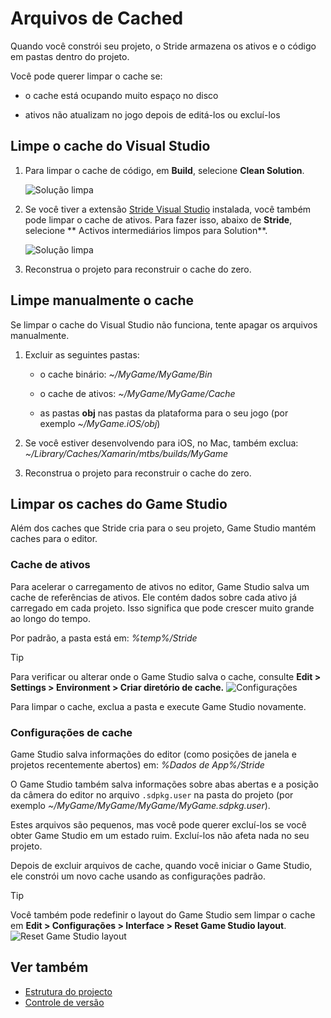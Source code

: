 # Arquivos de Cached

Quando você constrói seu projeto, o Stride armazena os ativos e o código em pastas dentro do projeto.

Você pode querer limpar o cache se:

* o cache está ocupando muito espaço no disco

* ativos não atualizam no jogo depois de editá-los ou excluí-los

## Limpe o cache do Visual Studio

1. Para limpar o cache de código, em **Build**, selecione **Clean Solution**.

   ![Solução limpa ](media/clean-solution.png)

2. Se você tiver a extensão [Stride Visual Studio](../get-started/visual-studio-extension.md) instalada, você também pode limpar o cache de ativos. Para fazer isso, abaixo de **Stride**, selecione ** Activos intermediários limpos para Solution**.

   ![Solução limpa ](media/clean-assets.png)

3. Reconstrua o projeto para reconstruir o cache do zero.

## Limpe manualmente o cache

Se limpar o cache do Visual Studio não funciona, tente apagar os arquivos manualmente.

1. Excluir as seguintes pastas:

   * o cache binário: *~/MyGame/MyGame/Bin*

   * o cache de ativos: *~/MyGame/MyGame/Cache*

   * as pastas **obj** nas pastas da plataforma para o seu jogo (por exemplo *~/MyGame.iOS/obj*)

2. Se você estiver desenvolvendo para iOS, no Mac, também exclua: *~/Library/Caches/Xamarin/mtbs/builds/MyGame*

3. Reconstrua o projeto para reconstruir o cache do zero.

## Limpar os caches do Game Studio

Além dos caches que Stride cria para o seu projeto, Game Studio mantém caches para o editor.

### Cache de ativos

Para acelerar o carregamento de ativos no editor, Game Studio salva um cache de referências de ativos. Ele contém dados sobre cada ativo já carregado em cada projeto. Isso significa que pode crescer muito grande ao longo do tempo.

Por padrão, a pasta está em: *%temp%/Stride*

> [!Tip]
> Para verificar ou alterar onde o Game Studio salva o cache, consulte **Edit > Settings > Environment > Criar diretório de cache.**
> ![Configurações ](media/settings-window.png)

Para limpar o cache, exclua a pasta e execute Game Studio novamente.

### Configurações de cache

Game Studio salva informações do editor (como posições de janela e projetos recentemente abertos) em: *%Dados de App%/Stride*

O Game Studio também salva informações sobre abas abertas e a posição da câmera do editor no arquivo `.sdpkg.user` na pasta do projeto (por exemplo *~/MyGame/MyGame/MyGame/MyGame.sdpkg.user*).

Estes arquivos são pequenos, mas você pode querer excluí-los se você obter Game Studio em um estado ruim. Excluí-los não afeta nada no seu projeto.

Depois de excluir arquivos de cache, quando você iniciar o Game Studio, ele constrói um novo cache usando as configurações padrão.

> [!Tip]
> Você também pode redefinir o layout do Game Studio sem limpar o cache em **Edit > Configurações > Interface > Reset Game Studio layout**.
> ![Reset Game Studio layout](media/game-studio-layout-reset-button.png)

## Ver também

* [Estrutura do projecto](project-structure.md)
* [Controle de versão](version-control.md)